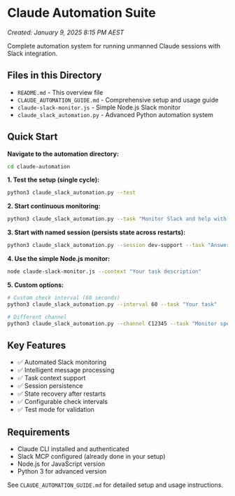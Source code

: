 # Claude Automation Suite
*Created: January 9, 2025 8:15 PM AEST*

Complete automation system for running unmanned Claude sessions with Slack integration.

## Files in this Directory

- `README.md` - This overview file
- `CLAUDE_AUTOMATION_GUIDE.md` - Comprehensive setup and usage guide
- `claude-slack-monitor.js` - Simple Node.js Slack monitor
- `claude_slack_automation.py` - Advanced Python automation system

## Quick Start

**Navigate to the automation directory:**
```bash
cd claude-automation
```

**1. Test the setup (single cycle):**
```bash
python3 claude_slack_automation.py --test
```

**2. Start continuous monitoring:**
```bash
python3 claude_slack_automation.py --task "Monitor Slack and help with development questions"
```

**3. Start with named session (persists state across restarts):**
```bash
python3 claude_slack_automation.py --session dev-support --task "Answer coding questions and help with project development"
```

**4. Use the simple Node.js monitor:**
```bash
node claude-slack-monitor.js --context "Your task description"
```

**5. Custom options:**
```bash
# Custom check interval (60 seconds)
python3 claude_slack_automation.py --interval 60 --task "Your task"

# Different channel
python3 claude_slack_automation.py --channel C12345 --task "Monitor specific channel"
```

## Key Features

- ✅ Automated Slack monitoring
- ✅ Intelligent message processing 
- ✅ Task context support
- ✅ Session persistence
- ✅ State recovery after restarts
- ✅ Configurable check intervals
- ✅ Test mode for validation

## Requirements

- Claude CLI installed and authenticated
- Slack MCP configured (already done in your setup)
- Node.js for JavaScript version
- Python 3 for advanced version

See `CLAUDE_AUTOMATION_GUIDE.md` for detailed setup and usage instructions.